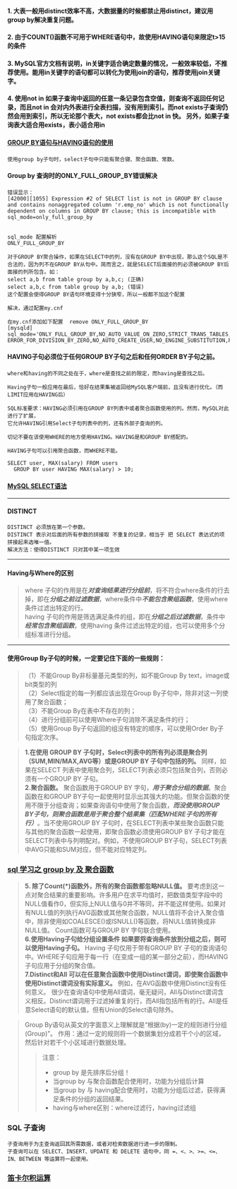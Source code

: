 #### 1. 大表一般用distinct效率不高，大数据量的时候都禁止用distinct，建议用group by解决重复问题。

#### 2. 由于COUNT()函数不可用于WHERE语句中，故使用HAVING语句来限定t>15的条件

#### 3. MySQL官方文档有说明，in关键字适合确定数量的情况，一般效率较低，不推荐使用。能用in关键字的语句都可以转化为使用join的语句，推荐使用join关键字。

#### 4. 使用not in 如果子查询中返回的任意一条记录包含空值，则查询不返回任何记录，而且not in 会对内外表进行全表扫描，没有用到索引。而not exists子查询仍然会用到索引，所以无论那个表大，not exists都会比not in 快。 另外，如果子查询表大适合用exists，表小适合用in

#### [GROUP BY语句与HAVING语句的使用](https://www.cnblogs.com/geogre123/p/11177204.html)
```
使用group by子句时，select子句中只能有聚合键、聚合函数、常数。

```

#### Group by 查询时的ONLY_FULL_GROUP_BY错误解决
```
错误显示：
[42000][1055] Expression #2 of SELECT list is not in GROUP BY clause and contains nonaggregated column 'r.emp_no' which is not functionally dependent on columns in GROUP BY clause; this is incompatible with sql_mode=only_full_group_by


sql_mode 配置解析
ONLY_FULL_GROUP_BY

对于GROUP BY聚合操作，如果在SELECT中的列，没有在GROUP BY中出现，那么这个SQL是不合法的，因为列不在GROUP BY从句中。简而言之，就是SELECT后面接的列必须被GROUP BY后面接的列所包含。如：
select a,b from table group by a,b,c; (正确)
select a,b,c from table group by a,b; (错误)
这个配置会使得GROUP BY语句环境变得十分狭窄，所以一般都不加这个配置

解决，通过配置my.cnf

在my.cnf添加如下配置  remove ONLY_FULL_GROUP_BY
[mysqld]
sql_mode='ONLY_FULL_GROUP_BY,NO_AUTO_VALUE_ON_ZERO,STRICT_TRANS_TABLES,NO_ZERO_IN_DATE,NO_ZERO_DATE, ERROR_FOR_DIVISION_BY_ZERO,NO_AUTO_CREATE_USER,NO_ENGINE_SUBSTITUTION,PIPES_AS_CONCAT,ANSI_QUOTES'
```

####  HAVING子句必须位于任何GROUP BY子句之后和任何ORDER BY子句之前。
```
where和having的不同之处在于，where是查找之前的限定，而having是查找之后。

Having子句一般应用在最后，恰好在结果集被返回给MySQL客户端前，且没有进行优化。（而LIMIT应用在HAVING后）

SQL标准要求：HAVING必须引用在GROUP BY列表中或者聚合函数使用的列。然而，MySQL对此进行了扩展，
它允许HAVING引用Select子句列表中的列，还有外部子查询的列。

切记不要在该使用WHERE的地方使用HAVING。HAVING是和GROUP BY搭配的。

HAVING子句可以引用聚合函数，而WHERE不能。

SELECT user, MAX(salary) FROM users
  GROUP BY user HAVING MAX(salary) > 10;

```

#### [MySQL SELECT语法](https://www.cnblogs.com/bigbigbigo/tag/MySQL/)
---
#### DISTINCT 
```
DISTINCT 必须放在第一个参数。
DISTINCT 表示对后面的所有参数的拼接取 不重复的记录，相当于 把 SELECT 表达式的项 拼接起来选唯一值。
解决方法：使得DISTINCT 只对其中某一项生效

```
---
#### Having与Where的区别

> where 子句的作用是在***对查询结果进行分组前***，将不符合where条件的行去掉，即在***分组之前过滤数据***，where条件中***不能包含聚组函数***，使用where条件过滤出特定的行。<br/> having 子句的作用是筛选满足条件的组，即在***分组之后过滤数据***，条件中***经常包含聚组函数***，使用having 条件过滤出特定的组，也可以使用多个分组标准进行分组。

---
#### 使用Group By子句的时候，一定要记住下面的一些规则：
> （1）不能Group By非标量基元类型的列，如不能Group By text，image或bit类型的列<br/>（2）Select指定的每一列都应该出现在Group By子句中，除非对这一列使用了聚合函数；<br/>（3）不能Group By在表中不存在的列；<br/>（4）进行分组前可以使用Where子句消除不满足条件的行；<br/>（5）使用Group By子句返回的组没有特定的顺序，可以使用Order By子句指定次序。<br/>

>  **1.在使用 GROUP BY 子句时，Select列表中的所有列必须是聚合列（SUM,MIN/MAX,AVG等）或是GROUP BY 子句中包括的列。** 同样，如果在SELECT 列表中使用聚合列，SELECT列表必须只包括聚合列，否则必须有一个GROUP BY 子句。 <br/>
**2.聚合函数。** 聚合函数用于GROUP BY 字句，***用于聚合分组的数据***。聚合函数在和GROUP BY子句一起使用时显示出其强大的功能。但聚合函数的使用不限于分组查询；如果查询语句中使用了聚合函数，***而没使用GROUP BY子句，则聚合函数是用于聚合整个结果集（匹配WHERE子句的所有行）***。当不使用GROUP BY 子句时，在SELECT列表中某些聚合函数只能与其他的聚合函数一起使用，即聚合函数必须使用GROUP BY 子句才能在SELECT列表中与列明配对。例如，不使用GROUP BY子句，SELECT列表中AVG只能和SUM对应，但不能对应特定列。

### [sql 学习之 group by 及 聚合函数](https://www.cnblogs.com/caishuhua226/p/4583129.html)
>   **5. 除了Count(*)函数外，所有的聚合函数都忽略NULL值。** 要考虑到这一点对聚合结果的重要影响。许多用户在求平均值时，把数值类型字段中的NULL值看作0，但实际上NULL值与0并不等同，并不能这样使用。如果对有NULL值的列执行AVG函数或其他聚合函数，NULL值将不会计入聚合值中，除非使用如COALESCE()或ISNULL()等函数，将NULL值转换成非NULL值。 Count函数可与GROUP BY 字句联合使用。<br/>  **6.使用Having子句给分组设置条件 如果要将查询条件放到分组之后，则可以使用Having子句。** Having 子句仅用于带有GROUP BY 子句的查询语句中。WHERE子句应用于每一行（在变成一组的某一部分之前），而HAVING子句应用于分组的聚合值。 <br/> **7.Distinct和All 可以在任意聚合函数中使用Distinct谓词，即使聚合函数中使用Distinct谓词没有实际意义。** 例如，在AVG函数中使用Distinct没有任何意义。 很少在查询语句中使用All谓词，毫无疑问，All与Distinct谓词含义相反。Distinct谓词用于过滤掉重复的行，而All指包括所有的行。All是任意Select语句的默认值，但有Union的Select语句除外。

> Group By语句从英文的字面意义上理解就是“根据(by)一定的规则进行分组(Group)”。 作用：通过一定的规则将一个数据集划分成若干个小的区域，然后针对若干个小区域进行数据处理。 <br/>
>> 注意：
>> * group by 是先排序后分组！
>> * 当group by 与聚合函数配合使用时，功能为分组后计算
>> * 当group by 与 having配合使用时，功能为分组后过滤，获得满足条件的分组的返回结果。
>> * having与where区别：where过滤行，having过滤组

### SQL 子查询
```
子查询用于为主查询返回其所需数据，或者对检索数据进行进一步的限制。
子查询可以在 SELECT、INSERT、UPDATE 和 DELETE 语句中，同 =、<、>、>=、<=、IN、BETWEEN 等运算符一起使用。
```

### [笛卡尔积运算](https://blog.csdn.net/Call_Coder/article/details/79483708?utm_medium=distribute.pc_relevant.none-task-blog-BlogCommendFromMachineLearnPai2-2.control&dist_request_id=1328679.22631.16162113109727057&depth_1-utm_source=distribute.pc_relevant.none-task-blog-BlogCommendFromMachineLearnPai2-2.control)